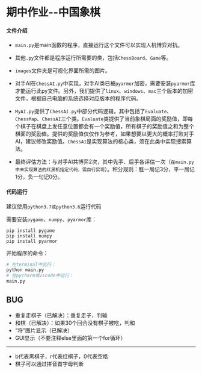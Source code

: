 # 期中作业--中国象棋



#### 文件介绍

* `main.py`是main函数的程序，直接运行这个文件可以实现人机博弈对抗。

* 其他`.py`文件都是程序运行所需要的类，包括`ChessBoard`、`Game`等。

* `images`文件夹是可视化界面所需的图片。
* 对手AI在`ChessAI.py`中实现，对手AI类已被`pyarmor`加密，需要安装`pyarmor`库才能运行此py文件。另外，我们提供了`linux`、`windows`、`mac`三个版本的加密文件，根据自己电脑的系统选择对应版本的程序代码。
* `MyAI.py`提供了`ChessAI.py`中部分代码逻辑，其中包括了`Evaluate`、`ChessMap`、`ChessAI`三个类。`Evaluate`类提供了当前象棋局面的奖励值，即每个棋子在棋盘上发任意位置都会有一个奖励值，所有棋子的奖励值之和为整个棋面的奖励值。提供的奖励值仅仅作为参考，如果想要以更大的概率打败对手AI，建议修改奖励值。`ChessAI`是实现算法的核心类，须在此类中实现搜索算法。
* 最终评估方法：与对手AI共博弈2次，其中先手、后手各评估一次（`在main.py中未实现算法的红黑机指定代码，需自行实现`）。积分规则：胜一局记3分，平一局记1分，负一句记0分。



#### 代码运行

建议使用`python3.7或python3.6`运行代码

需要安装`pygame`、`numpy`、`pyarmor`库：

```
pip install pygame
pip install numpy
pip install pyarmor
```

开始程序的命令：

``` python
# 在terminal中运行：
python main.py
# 在pycharm或vscode中运行：
main.py
```



## BUG

* 重复走棋子（已解决）：重复走子，判输
* 和棋（已解决）：如果30个回合没有棋子被吃，判和
* “将”图片显示（已解决）
* GUI显示（不要注释else里面的第一个for循环）


---

- b代表黑棋子，r代表红棋子，0代表空格
- 棋子可以通过拼音首字母判断